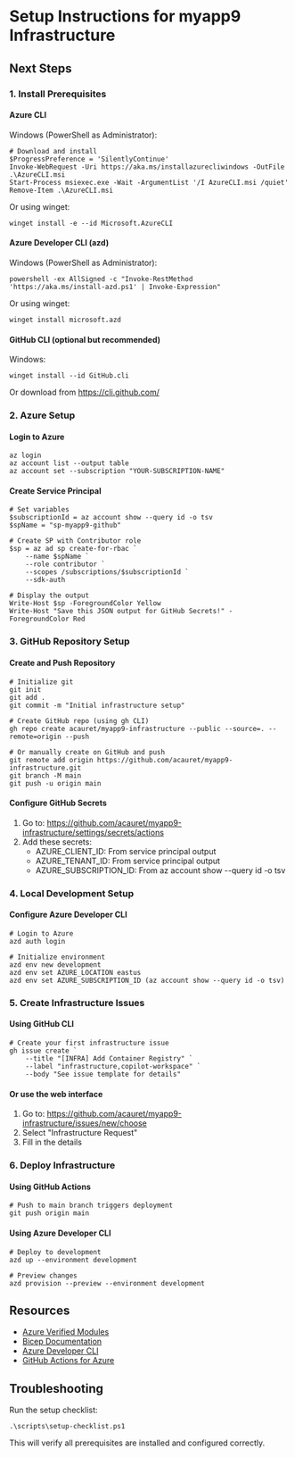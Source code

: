 ﻿# Setup Instructions for myapp9 Infrastructure

## Next Steps

### 1. Install Prerequisites

#### Azure CLI

Windows (PowerShell as Administrator):

    # Download and install
    $ProgressPreference = 'SilentlyContinue'
    Invoke-WebRequest -Uri https://aka.ms/installazurecliwindows -OutFile .\AzureCLI.msi
    Start-Process msiexec.exe -Wait -ArgumentList '/I AzureCLI.msi /quiet'
    Remove-Item .\AzureCLI.msi

Or using winget:

    winget install -e --id Microsoft.AzureCLI

#### Azure Developer CLI (azd)

Windows (PowerShell as Administrator):

    powershell -ex AllSigned -c "Invoke-RestMethod 'https://aka.ms/install-azd.ps1' | Invoke-Expression"

Or using winget:

    winget install microsoft.azd

#### GitHub CLI (optional but recommended)

Windows:

    winget install --id GitHub.cli

Or download from https://cli.github.com/

### 2. Azure Setup

#### Login to Azure

    az login
    az account list --output table
    az account set --subscription "YOUR-SUBSCRIPTION-NAME"

#### Create Service Principal

    # Set variables
    $subscriptionId = az account show --query id -o tsv
    $spName = "sp-myapp9-github"

    # Create SP with Contributor role
    $sp = az ad sp create-for-rbac `
        --name $spName `
        --role contributor `
        --scopes /subscriptions/$subscriptionId `
        --sdk-auth

    # Display the output
    Write-Host $sp -ForegroundColor Yellow
    Write-Host "Save this JSON output for GitHub Secrets!" -ForegroundColor Red

### 3. GitHub Repository Setup

#### Create and Push Repository

    # Initialize git
    git init
    git add .
    git commit -m "Initial infrastructure setup"

    # Create GitHub repo (using gh CLI)
    gh repo create acauret/myapp9-infrastructure --public --source=. --remote=origin --push

    # Or manually create on GitHub and push
    git remote add origin https://github.com/acauret/myapp9-infrastructure.git
    git branch -M main
    git push -u origin main

#### Configure GitHub Secrets

1. Go to: https://github.com/acauret/myapp9-infrastructure/settings/secrets/actions
2. Add these secrets:
   - AZURE_CLIENT_ID: From service principal output
   - AZURE_TENANT_ID: From service principal output
   - AZURE_SUBSCRIPTION_ID: From az account show --query id -o tsv

### 4. Local Development Setup

#### Configure Azure Developer CLI

    # Login to Azure
    azd auth login

    # Initialize environment
    azd env new development
    azd env set AZURE_LOCATION eastus
    azd env set AZURE_SUBSCRIPTION_ID (az account show --query id -o tsv)

### 5. Create Infrastructure Issues

#### Using GitHub CLI

    # Create your first infrastructure issue
    gh issue create `
        --title "[INFRA] Add Container Registry" `
        --label "infrastructure,copilot-workspace" `
        --body "See issue template for details"

#### Or use the web interface

1. Go to: https://github.com/acauret/myapp9-infrastructure/issues/new/choose
2. Select "Infrastructure Request"
3. Fill in the details

### 6. Deploy Infrastructure

#### Using GitHub Actions

    # Push to main branch triggers deployment
    git push origin main

#### Using Azure Developer CLI

    # Deploy to development
    azd up --environment development

    # Preview changes
    azd provision --preview --environment development

## Resources

- [Azure Verified Modules](https://aka.ms/avm)
- [Bicep Documentation](https://learn.microsoft.com/azure/azure-resource-manager/bicep/)
- [Azure Developer CLI](https://learn.microsoft.com/azure/developer/azure-developer-cli/)
- [GitHub Actions for Azure](https://github.com/Azure/actions)

## Troubleshooting

Run the setup checklist:

    .\scripts\setup-checklist.ps1

This will verify all prerequisites are installed and configured correctly.